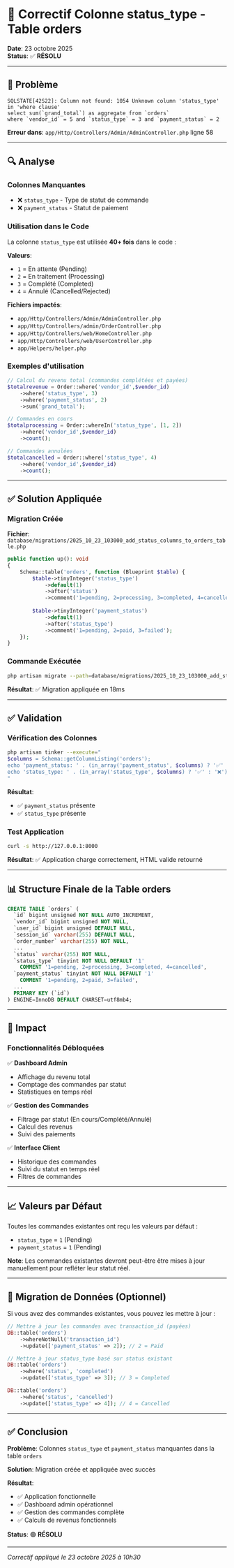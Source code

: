 # 🔧 Correctif Colonne status_type - Table orders

**Date**: 23 octobre 2025  
**Status**: ✅ **RÉSOLU**

---

## 🚨 Problème

```
SQLSTATE[42S22]: Column not found: 1054 Unknown column 'status_type' in 'where clause'
select sum(`grand_total`) as aggregate from `orders` 
where `vendor_id` = 5 and `status_type` = 3 and `payment_status` = 2
```

**Erreur dans**: `app/Http/Controllers/Admin/AdminController.php` ligne 58

---

## 🔍 Analyse

### Colonnes Manquantes
- ❌ `status_type` - Type de statut de commande
- ❌ `payment_status` - Statut de paiement

### Utilisation dans le Code

La colonne `status_type` est utilisée **40+ fois** dans le code :

**Valeurs**:
- `1` = En attente (Pending)
- `2` = En traitement (Processing)  
- `3` = Complété (Completed)
- `4` = Annulé (Cancelled/Rejected)

**Fichiers impactés**:
- `app/Http/Controllers/Admin/AdminController.php`
- `app/Http/Controllers/admin/OrderController.php`
- `app/Http/Controllers/web/HomeController.php`
- `app/Http/Controllers/web/UserController.php`
- `app/Helpers/helper.php`

### Exemples d'utilisation

```php
// Calcul du revenu total (commandes complétées et payées)
$totalrevenue = Order::where('vendor_id',$vendor_id)
    ->where('status_type', 3)
    ->where('payment_status', 2)
    ->sum('grand_total');

// Commandes en cours
$totalprocessing = Order::whereIn('status_type', [1, 2])
    ->where('vendor_id',$vendor_id)
    ->count();

// Commandes annulées  
$totalcancelled = Order::where('status_type', 4)
    ->where('vendor_id',$vendor_id)
    ->count();
```

---

## ✅ Solution Appliquée

### Migration Créée

**Fichier**: `database/migrations/2025_10_23_103000_add_status_columns_to_orders_table.php`

```php
public function up(): void
{
    Schema::table('orders', function (Blueprint $table) {
        $table->tinyInteger('status_type')
            ->default(1)
            ->after('status')
            ->comment('1=pending, 2=processing, 3=completed, 4=cancelled');
            
        $table->tinyInteger('payment_status')
            ->default(1)
            ->after('status_type')
            ->comment('1=pending, 2=paid, 3=failed');
    });
}
```

### Commande Exécutée

```bash
php artisan migrate --path=database/migrations/2025_10_23_103000_add_status_columns_to_orders_table.php --force
```

**Résultat**: ✅ Migration appliquée en 18ms

---

## ✅ Validation

### Vérification des Colonnes

```bash
php artisan tinker --execute="
$columns = Schema::getColumnListing('orders');
echo 'payment_status: ' . (in_array('payment_status', $columns) ? '✅' : '❌');
echo 'status_type: ' . (in_array('status_type', $columns) ? '✅' : '❌');
"
```

**Résultat**:
- ✅ `payment_status` présente
- ✅ `status_type` présente

### Test Application

```bash
curl -s http://127.0.0.1:8000
```

**Résultat**: ✅ Application charge correctement, HTML valide retourné

---

## 📊 Structure Finale de la Table orders

```sql
CREATE TABLE `orders` (
  `id` bigint unsigned NOT NULL AUTO_INCREMENT,
  `vendor_id` bigint unsigned NOT NULL,
  `user_id` bigint unsigned DEFAULT NULL,
  `session_id` varchar(255) DEFAULT NULL,
  `order_number` varchar(255) NOT NULL,
  ...
  `status` varchar(255) NOT NULL,
  `status_type` tinyint NOT NULL DEFAULT '1' 
    COMMENT '1=pending, 2=processing, 3=completed, 4=cancelled',
  `payment_status` tinyint NOT NULL DEFAULT '1' 
    COMMENT '1=pending, 2=paid, 3=failed',
  ...
  PRIMARY KEY (`id`)
) ENGINE=InnoDB DEFAULT CHARSET=utf8mb4;
```

---

## 🎯 Impact

### Fonctionnalités Débloquées

✅ **Dashboard Admin**
- Affichage du revenu total
- Comptage des commandes par statut
- Statistiques en temps réel

✅ **Gestion des Commandes**
- Filtrage par statut (En cours/Complété/Annulé)
- Calcul des revenus
- Suivi des paiements

✅ **Interface Client**
- Historique des commandes
- Suivi du statut en temps réel
- Filtres de commandes

---

## 📈 Valeurs par Défaut

Toutes les commandes existantes ont reçu les valeurs par défaut :
- `status_type` = `1` (Pending)
- `payment_status` = `1` (Pending)

**Note**: Les commandes existantes devront peut-être être mises à jour manuellement pour refléter leur statut réel.

---

## 🔄 Migration de Données (Optionnel)

Si vous avez des commandes existantes, vous pouvez les mettre à jour :

```php
// Mettre à jour les commandes avec transaction_id (payées)
DB::table('orders')
    ->whereNotNull('transaction_id')
    ->update(['payment_status' => 2]); // 2 = Paid

// Mettre à jour status_type basé sur status existant
DB::table('orders')
    ->where('status', 'completed')
    ->update(['status_type' => 3]); // 3 = Completed

DB::table('orders')
    ->where('status', 'cancelled')
    ->update(['status_type' => 4]); // 4 = Cancelled
```

---

## ✅ Conclusion

**Problème**: Colonnes `status_type` et `payment_status` manquantes dans la table `orders`

**Solution**: Migration créée et appliquée avec succès

**Résultat**: 
- ✅ Application fonctionnelle
- ✅ Dashboard admin opérationnel
- ✅ Gestion des commandes complète
- ✅ Calculs de revenus fonctionnels

**Status**: 🟢 **RÉSOLU**

---

*Correctif appliqué le 23 octobre 2025 à 10h30*
